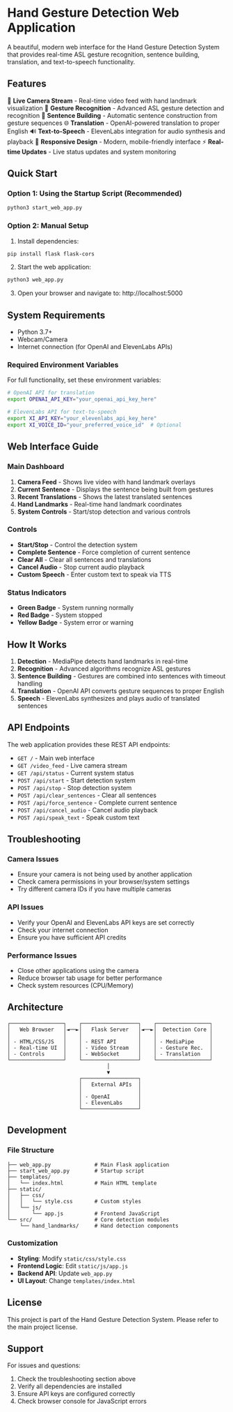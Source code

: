 # Hand Gesture Detection Web Application

A beautiful, modern web interface for the Hand Gesture Detection System that provides real-time ASL gesture recognition, sentence building, translation, and text-to-speech functionality.

## Features

🎥 **Live Camera Stream** - Real-time video feed with hand landmark visualization
🤟 **Gesture Recognition** - Advanced ASL gesture detection and recognition
📝 **Sentence Building** - Automatic sentence construction from gesture sequences
🌐 **Translation** - OpenAI-powered translation to proper English
🔊 **Text-to-Speech** - ElevenLabs integration for audio synthesis and playback
📱 **Responsive Design** - Modern, mobile-friendly interface
⚡ **Real-time Updates** - Live status updates and system monitoring

## Quick Start

### Option 1: Using the Startup Script (Recommended)
```bash
python3 start_web_app.py
```

### Option 2: Manual Setup
1. Install dependencies:
```bash
pip install flask flask-cors
```

2. Start the web application:
```bash
python3 web_app.py
```

3. Open your browser and navigate to: http://localhost:5000

## System Requirements

- Python 3.7+
- Webcam/Camera
- Internet connection (for OpenAI and ElevenLabs APIs)

### Required Environment Variables

For full functionality, set these environment variables:

```bash
# OpenAI API for translation
export OPENAI_API_KEY="your_openai_api_key_here"

# ElevenLabs API for text-to-speech
export XI_API_KEY="your_elevenlabs_api_key_here"
export XI_VOICE_ID="your_preferred_voice_id"  # Optional
```

## Web Interface Guide

### Main Dashboard

1. **Camera Feed** - Shows live video with hand landmark overlays
2. **Current Sentence** - Displays the sentence being built from gestures
3. **Recent Translations** - Shows the latest translated sentences
4. **Hand Landmarks** - Real-time hand landmark coordinates
5. **System Controls** - Start/stop detection and various controls

### Controls

- **Start/Stop** - Control the detection system
- **Complete Sentence** - Force completion of current sentence
- **Clear All** - Clear all sentences and translations
- **Cancel Audio** - Stop current audio playback
- **Custom Speech** - Enter custom text to speak via TTS

### Status Indicators

- **Green Badge** - System running normally
- **Red Badge** - System stopped
- **Yellow Badge** - System error or warning

## How It Works

1. **Detection** - MediaPipe detects hand landmarks in real-time
2. **Recognition** - Advanced algorithms recognize ASL gestures
3. **Sentence Building** - Gestures are combined into sentences with timeout handling
4. **Translation** - OpenAI API converts gesture sequences to proper English
5. **Speech** - ElevenLabs synthesizes and plays audio of translated sentences

## API Endpoints

The web application provides these REST API endpoints:

- `GET /` - Main web interface
- `GET /video_feed` - Live camera stream
- `GET /api/status` - Current system status
- `POST /api/start` - Start detection system
- `POST /api/stop` - Stop detection system
- `POST /api/clear_sentences` - Clear all sentences
- `POST /api/force_sentence` - Complete current sentence
- `POST /api/cancel_audio` - Cancel audio playback
- `POST /api/speak_text` - Speak custom text

## Troubleshooting

### Camera Issues
- Ensure your camera is not being used by another application
- Check camera permissions in your browser/system settings
- Try different camera IDs if you have multiple cameras

### API Issues
- Verify your OpenAI and ElevenLabs API keys are set correctly
- Check your internet connection
- Ensure you have sufficient API credits

### Performance Issues
- Close other applications using the camera
- Reduce browser tab usage for better performance
- Check system resources (CPU/Memory)

## Architecture

```
┌─────────────────┐    ┌──────────────────┐    ┌─────────────────┐
│   Web Browser   │◄──►│   Flask Server   │◄──►│  Detection Core │
│                 │    │                  │    │                 │
│ - HTML/CSS/JS   │    │ - REST API       │    │ - MediaPipe     │
│ - Real-time UI  │    │ - Video Stream   │    │ - Gesture Rec.  │
│ - Controls      │    │ - WebSocket      │    │ - Translation   │
└─────────────────┘    └──────────────────┘    └─────────────────┘
                                │
                                ▼
                       ┌──────────────────┐
                       │   External APIs  │
                       │                  │
                       │ - OpenAI         │
                       │ - ElevenLabs     │
                       └──────────────────┘
```

## Development

### File Structure
```
├── web_app.py              # Main Flask application
├── start_web_app.py        # Startup script
├── templates/
│   └── index.html          # Main HTML template
├── static/
│   ├── css/
│   │   └── style.css       # Custom styles
│   └── js/
│       └── app.js          # Frontend JavaScript
└── src/                    # Core detection modules
    └── hand_landmarks/     # Hand detection components
```

### Customization

- **Styling**: Modify `static/css/style.css`
- **Frontend Logic**: Edit `static/js/app.js`
- **Backend API**: Update `web_app.py`
- **UI Layout**: Change `templates/index.html`

## License

This project is part of the Hand Gesture Detection System. Please refer to the main project license.

## Support

For issues and questions:
1. Check the troubleshooting section above
2. Verify all dependencies are installed
3. Ensure API keys are configured correctly
4. Check browser console for JavaScript errors
